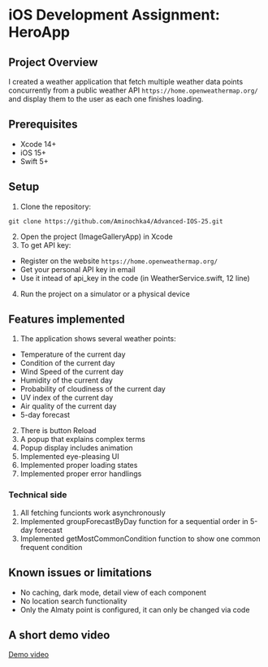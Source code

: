 # iOS Development Assignment: HeroApp

## Project Overview
I created a weather application that fetch multiple weather data points concurrently from a public weather API `https://home.openweathermap.org/` and display them to the user as each one finishes loading.

## Prerequisites
- Xcode 14+
- iOS 15+
- Swift 5+

## Setup
1. Clone the repository:
```
git clone https://github.com/Aminochka4/Advanced-IOS-25.git
```
2. Open the project (ImageGalleryApp) in Xcode
3. To get API key:
- Register on the website `https://home.openweathermap.org/`
- Get your personal API key in email 
- Use it intead of api_key in the code (in WeatherService.swift, 12 line)
4. Run the project on a simulator or a physical device

## Features implemented
1. The application shows several weather points:
- Temperature of the current day
- Condition of the current day
- Wind Speed of the current day
- Humidity of the current day
- Probability of cloudiness of the current day
- UV index of the current day
- Air quality of the current day
- 5-day forecast
2. There is button Reload
3. A popup that explains complex terms
4. Popup display includes animation
5. Implemented eye-pleasing UI
6. Implemented proper loading states
7. Implemented proper error handlings

### Technical side
1. All fetching funcionts work asynchronously
2. Implemented groupForecastByDay function for a sequential order in 5-day forecast
3. Implemented getMostCommonCondition function to show one common frequent condition

## Known issues or limitations
- No caching, dark mode, detail view of each component
- No location search functionality
- Only the Almaty point is configured, it can only be changed via code

## A short demo video
[Demo video](https://drive.google.com/file/d/1kRukbqEjmdh5sCNuvgtNHKcdrdTNEdVC/view?usp=sharing)
